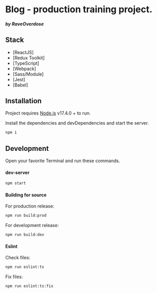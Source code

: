 # Blog - production training project.
##### _by RaveOverdose_

## Stack

- [ReactJS]
- [Redux Toolkit]
- [TypeScript]
- [Webpack]
- [Sass/Module]
- [Jest]
- [Babel]

## Installation

Project requires [Node.js](https://nodejs.org/) v17.4.0 + to run.

Install the dependencies and devDependencies and start the server.

```sh
npm i
```

## Development

Open your favorite Terminal and run these commands.

#### dev-server
```sh
npm start
```

#### Building for source

For production release:

```sh
npm run build:prod
```

For development release:

```sh
npm run build:dev
```

#### Eslint

Check files:

```sh
npm run eslint:ts
```

Fix files:

```sh
npm run eslint:ts:fix
```

